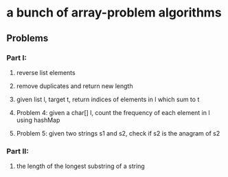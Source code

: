 # a bunch of array-problem algorithms

## Problems

### Part I:

1. reverse list elements

2. remove duplicates and return new length

3. given list l, target t, return indices of elements in l which sum to t

4. Problem 4: given a char[] l, count the frequency of each element in l using hashMap

5. Problem 5: given two strings s1 and s2, check if s2 is the anagram of s2

### Part II:

1. the length of the longest substring of a string 
